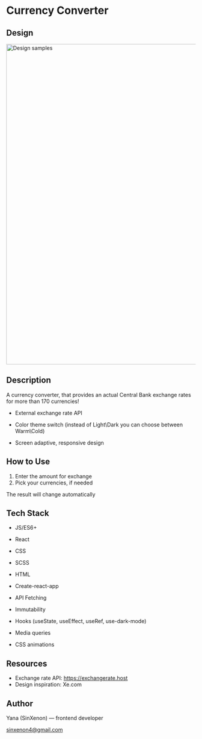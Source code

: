 # Currency Converter

## Design

 <img src="https://github.com/sinxenon/currency-converter/blob/master/public/images/iphone_ipad2.png?raw=true" width="850" alt="Design samples">

## Description

A currency converter, that provides an actual Central Bank exchange rates for more than 170 currencies!

- External exchange rate API

- Color theme switch (instead of Light\Dark you can choose between Warm\Cold)

- Screen adaptive, responsive design

## How to Use

1. Enter the amount for exchange
2. Pick your currencies, if needed

The result will change automatically

## Tech Stack

- JS/ES6+
- React
- CSS
- SCSS
- HTML

- Create-react-app
- API Fetching
- Immutability
- Hooks (useState, useEffect, useRef, use-dark-mode)
- Media queries
- CSS animations

## Resources

- Exchange rate API: https://exchangerate.host
- Design inspiration: Xe.com

## Author

Yana (SinXenon) — frontend developer

sinxenon4@gmail.com
